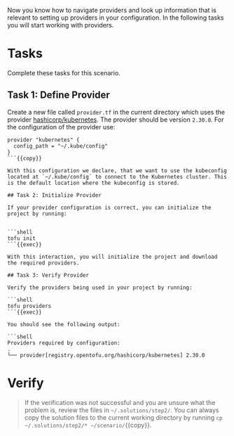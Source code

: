 Now you know how to navigate providers and look up information that is relevant to setting up providers in your configuration.  In the following tasks you will start working with providers.

# Tasks

Complete these tasks for this scenario. 

## Task 1: Define Provider

Create a new file called `provider.tf` in the current directory which uses the provider [hashicorp/kubernetes](https://registry.terraform.io/providers/hashicorp/kubernetes/latest). The provider should be version `2.30.0`. For the configuration of the provider use:

```shell
provider "kubernetes" { 
  config_path = "~/.kube/config"
}
```{{copy}}

With this configuration we declare, that we want to use the kubeconfig located at `~/.kube/config` to connect to the Kubernetes cluster. This is the default location where the kubeconfig is stored.

## Task 2: Initialize Provider

If your provider configuration is correct, you can initialize the project by running:


```shell
tofu init
```{{exec}}

With this interaction, you will initialize the project and download the required providers.

## Task 3: Verify Provider

Verify the providers being used in your project by running:

```shell
tofu providers
```{{exec}}

You should see the following output:

```shell
Providers required by configuration:
.
└── provider[registry.opentofu.org/hashicorp/kubernetes] 2.30.0
```

# Verify

> If the verification was not successful and you are unsure what the problem is, review the files in `~/.solutions/step2/`. You can always copy the solution files to the current working directory by running `cp ~/.solutions/step2/* ~/scenario/`{{copy}}.

